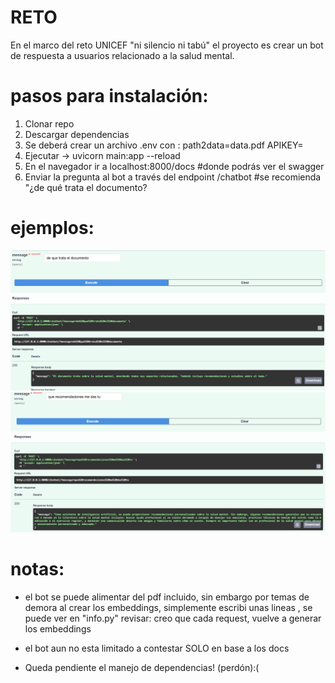 # RETO 

En el marco del reto UNICEF "ni silencio ni tabú" el proyecto es crear un bot de respuesta a usuarios  relacionado a la salud mental.

# pasos para instalación:
1. Clonar repo
2. Descargar dependencias
3. Se deberá crear un archivo .env con :
    path2data=data.pdf
    APIKEY=<tu apikey>
3. Ejecutar  ->  uvicorn main:app --reload
4. En el navegador ir a localhost:8000/docs  #donde podrás ver el swagger
5. Enviar la pregunta al bot a través del endpoint /chatbot #se recomienda "¿de qué trata el documento?

# ejemplos:

![alt text](/img/image.png)
![alt text](/img/image2.png)


# notas:
- el bot se puede alimentar del pdf incluido, sin embargo por temas de demora al crear los embeddings, simplemente escribi unas lineas , se puede ver en "info.py"
        revisar: creo que cada request, vuelve a generar los embeddings

- el bot aun no esta limitado a contestar SOLO en base a los docs

- Queda pendiente el manejo de dependencias! (perdón):(